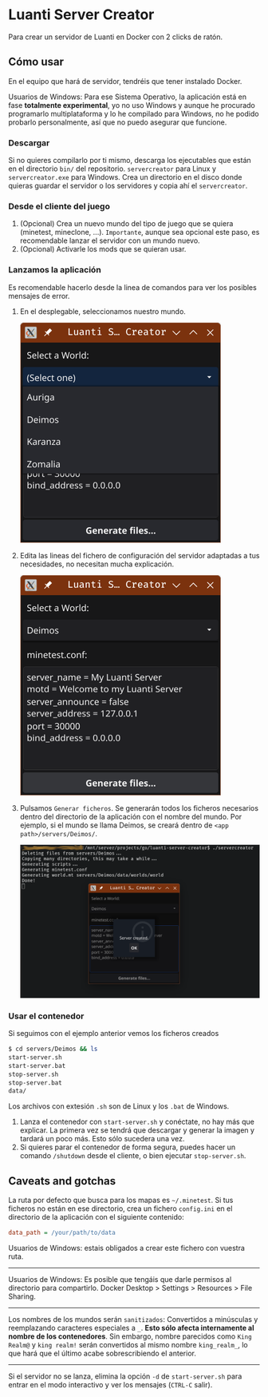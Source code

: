 # Luanti Server Creator

Para crear un servidor de Luanti en Docker con 2 clicks de ratón.

## Cómo usar
En el equipo que hará de servidor, tendréis que tener instalado Docker.

Usuarios de Windows: Para ese Sistema Operativo, la aplicación está en fase **totalmente experimental**, yo no uso Windows y aunque he procurado programarlo multiplataforma y lo he compilado para Windows, no he podido probarlo personalmente, así que no puedo asegurar que funcione.


### Descargar
Si no quieres compilarlo por ti mismo, descarga los ejecutables que están en el directorio `bin/` del repositorio. `servercreator` para Linux y `servercreator.exe` para Windows. Crea un directorio en el disco donde quieras guardar el servidor o los servidores y copia ahí el `servercreator`.

### Desde el cliente del juego
1. (Opcional) Crea un nuevo mundo del tipo de juego que se quiera (minetest, mineclone, ...). `Importante`, aunque sea opcional este paso, es recomendable lanzar el servidor con un mundo nuevo.
2. (Opcional) Activarle los mods que se quieran usar.

### Lanzamos la aplicación
Es recomendable hacerlo desde la linea de comandos para ver los posibles mensajes de error.
1. En el desplegable, seleccionamos nuestro mundo.
 
   ![](./screenshot-01.png "Word selection")

3. Edita las lineas del fichero de configuración del servidor adaptadas a tus necesidades, no necesitan mucha explicación.

   ![](./screenshot-02.png "Word selection")

4. Pulsamos `Generar ficheros`. Se generarán todos los ficheros necesarios dentro del directorio de la aplicación con el nombre del mundo. Por ejemplo, si el mundo se llama Deimos, se creará dentro de `<app path>/servers/Deimos/`.

   ![](./screenshot-03.png "")

### Usar el contenedor
Si seguimos con el ejemplo anterior vemos los ficheros creados
```bash
$ cd servers/Deimos && ls
start-server.sh
start-server.bat
stop-server.sh
stop-server.bat
data/
```
Los archivos con extesión `.sh` son de Linux y los `.bat` de Windows.

1. Lanza el contenedor con `start-server.sh` y conéctate, no hay más que explicar. La primera vez se tendrá que descargar y generar la imagen y tardará un poco más. Esto sólo sucedera una vez.
2. Si quieres parar el contenedor de forma segura, puedes hacer un comando `/shutdown` desde el cliente, o bien ejecutar `stop-server.sh`.

## Caveats and gotchas

La ruta por defecto que busca para los mapas es `~/.minetest`. Si tus ficheros no están en ese directorio, crea un fichero `config.ini` en el directorio de la aplicación con el siguiente contenido:
```ini
data_path = /your/path/to/data
```
Usuarios de Windows: estais obligados a crear este fichero con vuestra ruta.

***
Usuarios de Windows: Es posible que tengáis que darle permisos al directorio para compartirlo. Docker Desktop > Settings > Resources > File Sharing.
***
Los nombres de los mundos serán `sanitizados`: Convertidos a minúsculas y reemplazando caracteres especiales a `_`. **Esto sólo afecta internamente al nombre de los contenedores**. Sin embargo, nombre parecidos como `King Realm@` y `king realm!` serán convertidos al mismo nombre `king_realm_`, lo que hará que el último acabe sobrescribiendo el anterior.

***
Si el servidor no se lanza, elimina la opción `-d` de `start-server.sh` para entrar en el modo interactivo y ver los mensajes (`CTRL-C` salir).
